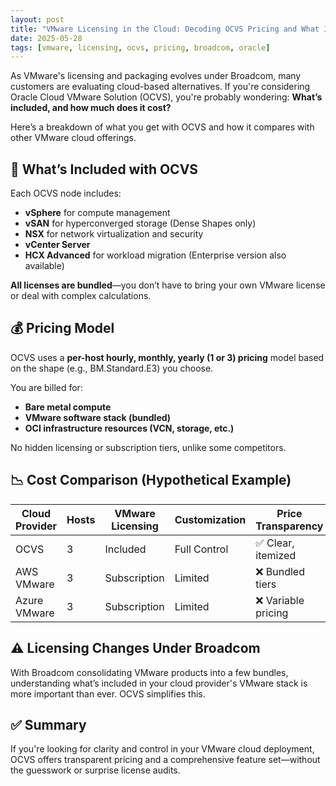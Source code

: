 ```yaml
---
layout: post
title: "VMware Licensing in the Cloud: Decoding OCVS Pricing and What It Includes"
date: 2025-05-28
tags: [vmware, licensing, ocvs, pricing, broadcom, oracle]
---
```


As VMware's licensing and packaging evolves under Broadcom, many customers are evaluating cloud-based alternatives. If you're considering Oracle Cloud VMware Solution (OCVS), you're probably wondering: **What’s included, and how much does it cost?**

Here’s a breakdown of what you get with OCVS and how it compares with other VMware cloud offerings.

## 🎁 What’s Included with OCVS

Each OCVS node includes:

- **vSphere** for compute management  
- **vSAN** for hyperconverged storage (Dense Shapes only)
- **NSX** for network virtualization and security  
- **vCenter Server**  
- **HCX Advanced** for workload migration (Enterprise version also available)

**All licenses are bundled**—you don’t have to bring your own VMware license or deal with complex calculations.

## 💰 Pricing Model

OCVS uses a **per-host hourly, monthly, yearly (1 or 3) pricing** model based on the shape (e.g., BM.Standard.E3) you choose.

You are billed for:
- **Bare metal compute**
- **VMware software stack (bundled)**
- **OCI infrastructure resources (VCN, storage, etc.)**

No hidden licensing or subscription tiers, unlike some competitors.

## 📉 Cost Comparison (Hypothetical Example)

| Cloud Provider | Hosts | VMware Licensing | Customization | Price Transparency |
|----------------|-------|------------------|----------------|--------------------|
| OCVS           | 3     | Included         | Full Control   | ✅ Clear, itemized |
| AWS VMware     | 3     | Subscription     | Limited        | ❌ Bundled tiers   |
| Azure VMware   | 3     | Subscription     | Limited        | ❌ Variable pricing|

## ⚠️ Licensing Changes Under Broadcom

With Broadcom consolidating VMware products into a few bundles, understanding what’s included in your cloud provider's VMware stack is more important than ever. OCVS simplifies this.

## ✅ Summary

If you're looking for clarity and control in your VMware cloud deployment, OCVS offers transparent pricing and a comprehensive feature set—without the guesswork or surprise license audits.
